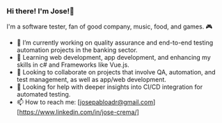 ### Hi there! I'm Jose!👋
I'm a software tester, fan of good company, music, food, and games. 🎮

- 🔭 I’m currently working on quality assurance and end-to-end testing automation projects in the banking sector.
- 🌱 Learning web development, app development, and enhancing my skills in c# and Frameworks like Vue.js.
- 👯 Looking to collaborate on projects that involve QA, automation, and test management, as well as app/web development.
- 🤔 Looking for help with deeper insights into CI/CD integration for automated testing.
- 📫 How to reach me: [josepabloadr@gmail.com] [https://www.linkedin.com/in/jose-crema/]
